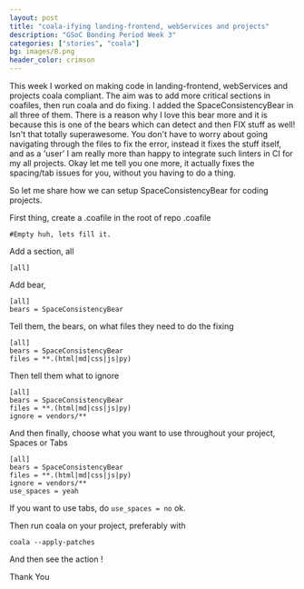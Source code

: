 ```yaml
---
layout: post
title: "coala-ifying landing-frontend, webServices and projects"
description: "GSoC Bonding Period Week 3"
categories: ["stories", "coala"]
bg: images/8.png
header_color: crimson
---
```


This week I worked on making code in landing-frontend, webServices and projects coala compliant. The aim was to add more critical sections in coafiles, then run coala and do fixing. I added the SpaceConsistencyBear in all three of them. There is a reason why I love this bear more and it is because this is one of the bears which can detect and then FIX stuff as well! Isn't that totally superawesome. You don't have to worry about going navigating through the files to fix the error, instead it fixes the stuff itself, and as a 'user' I am really more than happy to integrate such linters in CI for my all projects. Okay let me tell you one more, it actually fixes the spacing/tab issues for you, without you having to do a thing.

So let me share how we can setup SpaceConsistencyBear for coding projects.


First thing, create a .coafile in the root of repo
.coafile
```
#Empty huh, lets fill it.
```

Add a section, all
```
[all]
```

Add bear,
```
[all]
bears = SpaceConsistencyBear
```

Tell them, the bears, on what files they need to do the fixing
```
[all]
bears = SpaceConsistencyBear
files = **.(html|md|css|js|py)
```

Then tell them what to ignore
```
[all]
bears = SpaceConsistencyBear
files = **.(html|md|css|js|py)
ignore = vendors/**
```

And then finally, choose what you want to use throughout your project,
Spaces or Tabs
```
[all]
bears = SpaceConsistencyBear
files = **.(html|md|css|js|py)
ignore = vendors/**
use_spaces = yeah
```

If you want to use tabs, do ```use_spaces = no``` ok.

Then run coala on your project, preferably with
```
coala --apply-patches
```
And then see the action !

Thank You

